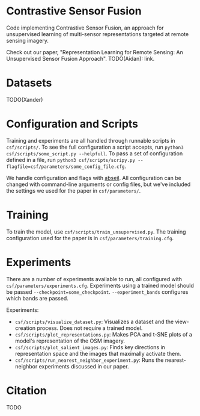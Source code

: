 # Contrastive Sensor Fusion
Code implementing Contrastive Sensor Fusion, an approach for unsupervised learning of multi-sensor representations targeted at remote sensing imagery.

Check out our paper, "Representation Learning for Remote Sensing: An Unsupervised Sensor Fusion Approach".
TODO(Aidan): link.

# Datasets
TODO(Xander)

# Configuration and Scripts
Training and experiments are all handled through runnable scripts in `csf/scripts/`.
To see the full configuration a script accepts, run `python3 csf/scripts/some_script.py --helpfull`. 
To pass a set of configuration defined in a file, run `python3 csf/scripts/scripy.py --flagfile=csf/parameters/some_config_file.cfg`.

We handle configuration and flags with [abseil](https://github.com/abseil/abseil-py).
All configuration can be changed with command-line arguments or config files, but we've included the settings we used for the paper in `csf/parameters/`.

# Training
To train the model, use `csf/scripts/train_unsupervised.py`.
The training configuration used for the paper is in `csf/parameters/training.cfg`.

# Experiments
There are a number of experiments available to run, all configured with `csf/parameters/experiments.cfg`.
Experiments using a trained model should be passed `--checkpoint=some_checkpoint`.
`--experiment_bands` configures which bands are passed.

Experiments:
 - `csf/scripts/visualize_dataset.py`: Visualizes a dataset and the view-creation process. Does not require a trained model.
 - `csf/scripts/plot_representations.py`: Makes PCA and t-SNE plots of a model's representation of the OSM imagery.
 - `csf/scripts/plot_salient_images.py`: Finds key directions in representation space and the images that maximally activate them.
 - `csf/scripts/run_nearest_neighbor_experiment.py`: Runs the nearest-neighbor experiments discussed in our paper.

# Citation
TODO
